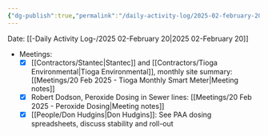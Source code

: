 ```yaml
---
{"dg-publish":true,"permalink":"/daily-activity-log/2025-02-february-20/","noteIcon":"","created":"2025-05-20T09:18:15.488-05:00"}
---
```


Date: [[-Daily Activity Log-/2025 02-February 20\|2025 02-February 20]]

- Meetings:
	- [x] [[Contractors/Stantec\|Stantec]] and [[Contractors/Tioga Environmental\|Tioga Environmental]], monthly site summary: [[Meetings/20 Feb 2025 - Tioga Monthly Smart Meter\|Meeting notes]]
	- [x] Robert Dodson, Peroxide Dosing in Sewer lines: [[Meetings/20 Feb 2025 - Peroxide Dosing\|Meeting notes]]
	- [x] [[People/Don Hudgins\|Don Hudgins]]: See PAA dosing spreadsheets, discuss stability and roll-out